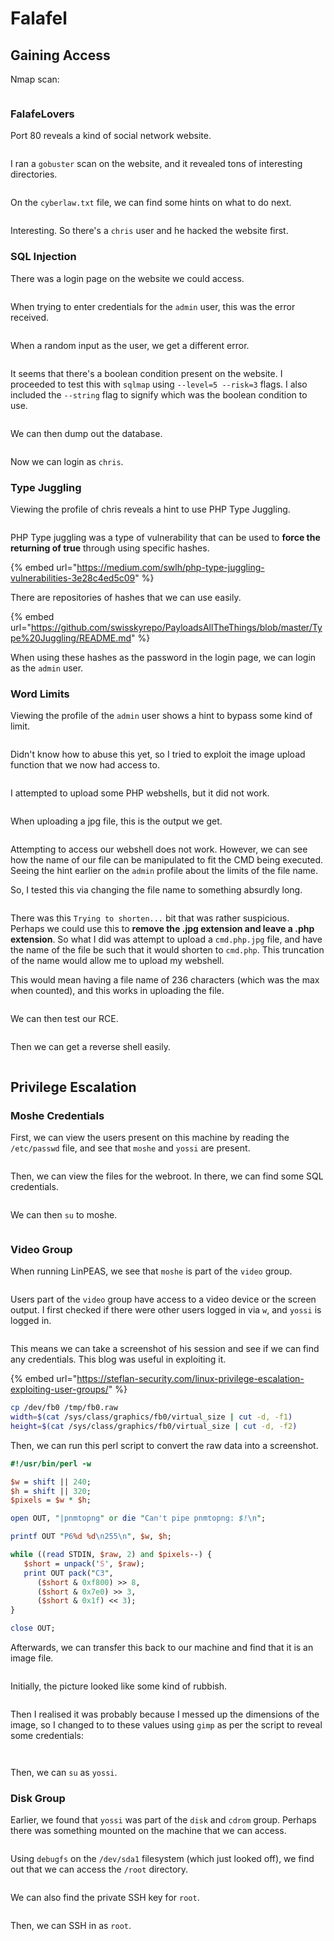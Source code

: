 # Falafel

## Gaining Access

Nmap scan:

<figure><img src="../../../.gitbook/assets/image (165).png" alt=""><figcaption></figcaption></figure>

### FalafeLovers

Port 80 reveals a kind of social network website.

<figure><img src="../../../.gitbook/assets/image (50).png" alt=""><figcaption></figcaption></figure>

I ran a `gobuster` scan on the website, and it revealed tons of interesting directories.

<figure><img src="../../../.gitbook/assets/image (2) (2).png" alt=""><figcaption></figcaption></figure>

On the `cyberlaw.txt` file, we can find some hints on what to do next.

<figure><img src="../../../.gitbook/assets/image (22) (1).png" alt=""><figcaption></figcaption></figure>

Interesting. So there's a `chris` user and he hacked the website first.&#x20;

### SQL Injection

There was a login page on the website we could access.

<figure><img src="../../../.gitbook/assets/image (474).png" alt=""><figcaption></figcaption></figure>

When trying to enter credentials for the `admin` user, this was the error received.

<figure><img src="../../../.gitbook/assets/image (517).png" alt=""><figcaption></figcaption></figure>

When a random input as the user, we get a different error.

<figure><img src="../../../.gitbook/assets/image (505).png" alt=""><figcaption></figcaption></figure>

It seems that there's a boolean condition present on the website. I proceeded to test this with `sqlmap` using `--level=5 --risk=3` flags. I also included the `--string` flag to signify which was the boolean condition to use.

<figure><img src="../../../.gitbook/assets/image (524).png" alt=""><figcaption></figcaption></figure>

We can then dump out the database.

<figure><img src="../../../.gitbook/assets/image (495).png" alt=""><figcaption></figcaption></figure>

Now we can login as `chris`.

### Type Juggling

Viewing the profile of chris reveals a hint to use PHP Type Juggling.

<figure><img src="../../../.gitbook/assets/image (512).png" alt=""><figcaption></figcaption></figure>

PHP Type juggling was a type of vulnerability that can be used to **force the returning of true** through using specific hashes.

{% embed url="https://medium.com/swlh/php-type-juggling-vulnerabilities-3e28c4ed5c09" %}

There are repositories of hashes that we can use easily.

{% embed url="https://github.com/swisskyrepo/PayloadsAllTheThings/blob/master/Type%20Juggling/README.md" %}

When using these hashes as the password in the login page, we can login as the `admin` user.

### Word Limits

Viewing the profile of the `admin` user shows a hint to bypass some kind of limit.

<figure><img src="../../../.gitbook/assets/image (501).png" alt=""><figcaption></figcaption></figure>

Didn't know how to abuse this yet, so I tried to exploit the image upload function that we now had access to.

<figure><img src="../../../.gitbook/assets/image (502).png" alt=""><figcaption></figcaption></figure>

I attempted to upload some PHP webshells, but it did not work.

<figure><img src="../../../.gitbook/assets/image (519).png" alt=""><figcaption></figcaption></figure>

When uploading a jpg file, this is the output we get.

<figure><img src="../../../.gitbook/assets/image (525).png" alt=""><figcaption></figcaption></figure>

Attempting to access our webshell does not work. However, we can see how the name of our file can be manipulated to fit the CMD being executed. Seeing the hint earlier on the `admin` profile about the limits of the file name.

So, I tested this via changing the file name to something absurdly long.

<figure><img src="../../../.gitbook/assets/image (518).png" alt=""><figcaption></figcaption></figure>

There was this `Trying to shorten...` bit that was rather suspicious. Perhaps we could use this to **remove the .jpg extension and leave a .php extension**. So what I did was attempt to upload a `cmd.php.jpg` file, and have the name of the file be such that it would shorten to `cmd.php`. This truncation of the name would allow me to upload my webshell.

This would mean having a file name of 236 characters (which was the max when counted), and this works in uploading the file.

<figure><img src="../../../.gitbook/assets/image (510).png" alt=""><figcaption></figcaption></figure>

We can then test our RCE.

<figure><img src="../../../.gitbook/assets/image (484).png" alt=""><figcaption></figcaption></figure>

Then we can get a reverse shell easily.

<figure><img src="../../../.gitbook/assets/image (488).png" alt=""><figcaption></figcaption></figure>

## Privilege Escalation

### Moshe Credentials

First, we can view the users present on this machine by reading the `/etc/passwd` file, and see that `moshe` and `yossi` are present.

<figure><img src="../../../.gitbook/assets/image (514).png" alt=""><figcaption></figcaption></figure>

Then, we can view the files for the webroot. In there, we can find some SQL credentials.

<figure><img src="../../../.gitbook/assets/image (508).png" alt=""><figcaption></figcaption></figure>

We can then `su` to moshe.

<figure><img src="../../../.gitbook/assets/image (521).png" alt=""><figcaption></figcaption></figure>

### Video Group

When running LinPEAS, we see that `moshe` is part of the `video` group.

<figure><img src="../../../.gitbook/assets/image (511).png" alt=""><figcaption></figcaption></figure>

Users part of the `video` group have access to a video device or the screen output. I first checked if there were other users logged in via `w`, and `yossi` is logged in.

<figure><img src="../../../.gitbook/assets/image (513).png" alt=""><figcaption></figcaption></figure>

This means we can take a screenshot of his session and see if we can find any credentials. This blog was useful in exploiting it.

{% embed url="https://steflan-security.com/linux-privilege-escalation-exploiting-user-groups/" %}

```bash
cp /dev/fb0 /tmp/fb0.raw
width=$(cat /sys/class/graphics/fb0/virtual_size | cut -d, -f1)
height=$(cat /sys/class/graphics/fb0/virtual_size | cut -d, -f2)
```

Then, we can run this perl script to convert the raw data into a screenshot.

```perl
#!/usr/bin/perl -w

$w = shift || 240;
$h = shift || 320;
$pixels = $w * $h;

open OUT, "|pnmtopng" or die "Can't pipe pnmtopng: $!\n";

printf OUT "P6%d %d\n255\n", $w, $h;

while ((read STDIN, $raw, 2) and $pixels--) {
   $short = unpack('S', $raw);
   print OUT pack("C3",
      ($short & 0xf800) >> 8,
      ($short & 0x7e0) >> 3,
      ($short & 0x1f) << 3);
}

close OUT;
```

Afterwards, we can transfer this back to our machine and find that it is an image file.

<figure><img src="../../../.gitbook/assets/image (489).png" alt=""><figcaption></figcaption></figure>

Initially, the picture looked like some kind of rubbish.

<figure><img src="../../../.gitbook/assets/image (515).png" alt=""><figcaption></figcaption></figure>

Then I realised it was probably because I messed up the dimensions of the image, so I changed to to these values using `gimp` as per the script to reveal some credentials:

<figure><img src="../../../.gitbook/assets/image (509).png" alt=""><figcaption></figcaption></figure>

<figure><img src="../../../.gitbook/assets/image (497).png" alt=""><figcaption></figcaption></figure>

Then, we can `su` as `yossi`.

### Disk Group

Earlier, we found that `yossi` was part of the `disk` and `cdrom` group. Perhaps there was something mounted on the machine that we can access.

<figure><img src="../../../.gitbook/assets/image (507).png" alt=""><figcaption></figcaption></figure>

Using `debugfs` on the `/dev/sda1` filesystem (which just looked off), we find out that we can access the `/root` directory.

<figure><img src="../../../.gitbook/assets/image (523).png" alt=""><figcaption></figcaption></figure>

&#x20;We can also find the private SSH key for `root`.

<figure><img src="../../../.gitbook/assets/image (493).png" alt=""><figcaption></figcaption></figure>

Then, we can SSH in as `root`.

<figure><img src="../../../.gitbook/assets/image (485).png" alt=""><figcaption></figcaption></figure>
